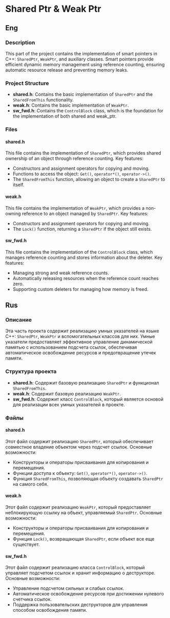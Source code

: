 # Shared Ptr & Weak Ptr
## Eng
### Description
This part of the project contains the implementation of smart pointers in C++: `SharedPtr`, `WeakPtr`, and auxiliary classes. Smart pointers provide efficient dynamic memory management using reference counting, ensuring automatic resource release and preventing memory leaks.

### Project Structure
* __shared.h__: Contains the basic implementation of `SharedPtr` and the `SharedFromThis` functionality.
* __weak.h__: Contains the basic implementation of `WeakPtr`.
* __sw_fwd.h__: Contains the `ControlBlock` class, which is the foundation for the implementation of both shared and weak_ptr.

### Files
#### shared.h
This file contains the implementation of `SharedPtr`, which provides shared ownership of an object through reference counting. Key features:

* Constructors and assignment operators for copying and moving.
* Functions to access the object: `Get()`, `operator*()`, `operator->()`.
* The `SharedFromThis` function, allowing an object to create a `SharedPtr` to itself.

#### weak.h
This file contains the implementation of `WeakPtr`, which provides a non-owning reference to an object managed by `SharedPtr`. Key features:

* Constructors and assignment operators for copying and moving.
* The `Lock()` function, returning a `SharedPtr` if the object still exists.

#### sw_fwd.h
This file contains the implementation of the `ControlBlock` class, which manages reference counting and stores information about the deleter. Key features:

* Managing strong and weak reference counts. 
* Automatically releasing resources when the reference count reaches zero. 
* Supporting custom deleters for managing how memory is freed.


## Rus
### Описание
Эта часть проекта содержит реализацию умных указателей на языке C++: `SharedPtr`, `WeakPtr` и вспомогательных классов для них. Умные указатели предоставляет эффективное управление динамической памятью с использованием подсчета ссылок, обеспечивая автоматическое освобождение ресурсов и предотвращение утечек памяти.

### Структура проекта
* __shared.h__: Содержит базовую реализацию `SharedPtr` и функционал `SharedFromThis`.
* __weak.h__: Содержит базовую реализацию `WeakPtr`.
* __sw_fwd.h__: Содержит класс `ControlBlock`, который является основой для реализации всех умных указателей в проекте.

### Файлы
#### shared.h
Этот файл содержит реализацию `SharedPtr`, который обеспечивает совместное владение объектом через подсчет ссылок. Основные возможности:

* Конструкторы и операторы присваивания для копирования и перемещения.
* Функции доступа к объекту: `Get()`, `operator*()`, `operator->()`.
* Функция `SharedFromThis`, позволяющая объекту создавать `SharedPtr` на самого себя.

#### weak.h
Этот файл содержит реализацию `WeakPtr`, который предоставляет неблокирующую ссылку на объект, управляемый `SharedPtr`. Основные возможности:

* Конструкторы и операторы присваивания для копирования и перемещения.
* Функция `Lock()`, возвращающая `SharedPtr`, если объект все еще существует.

#### sw_fwd.h
Этот файл содержит реализацию класса `ControlBlock`, который управляет подсчетом ссылок и хранит информацию о деструкторе. Основные возможности:

* Управление подсчетом сильных и слабых ссылок.
* Автоматическое освобождение ресурсов при достижении нулевого счетчика ссылок.
* Поддержка пользовательских деструкторов для управления способом освобождения памяти.
